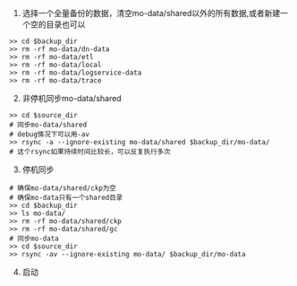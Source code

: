 1. 选择一个全量备份的数据，清空mo-data/shared以外的所有数据,或者新建一个空的目录也可以
  ```shell
  >> cd $backup_dir
  >> rm -rf mo-data/dn-data
  >> rm -rf mo-data/etl
  >> rm -rf mo-data/local
  >> rm -rf mo-data/logservice-data
  >> rm -rf mo-data/trace
  ```
2. 非停机同步mo-data/shared
  ```shell
  >> cd $source_dir
  # 同步mo-data/shared
  # debug情况下可以用-av
  >> rsync -a --ignore-existing mo-data/shared $backup_dir/mo-data/
  # 这个rsync如果持续时间比较长，可以反复执行多次
  ```
3. 停机同步
  ```shell
  # 确保mo-data/shared/ckp为空
  # 确保mo-data只有一个shared目录
  >> cd $backup_dir
  >> ls mo-data/
  >> rm -rf mo-data/shared/ckp
  >> rm -rf mo-data/shared/gc
  # 同步mo-data
  >> cd $source_dir
  >> rsync -av --ignore-existing mo-data/ $backup_dir/mo-data
  ```
4. 启动
